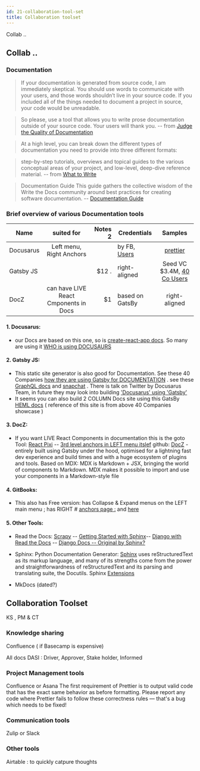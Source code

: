 ```yaml
---
id: 21-collaboration-tool-set
title: Collaboration toolset
---
```


Collab ..

## Collab ..

### Documentation
> If your documentation is generated from source code, I am immediately skeptical. You should use words to communicate with your users, and those words shouldn’t live in your source code. If you included all of the things needed to document a project in source, your code would be unreadable.

> So please, use a tool that allows you to write prose documentation outside of your source code. Your users will thank you.
-- from [Judge the Quality of Documentation](http://www.ericholscher.com/blog/2014/feb/27/how-i-judge-documentation-quality/)


> At a high level, you can break down the different types of documentation you need to provide into three different formats:

> step-by-step tutorials,
> overviews and topical guides to the various conceptual areas of your project, and
> low-level, deep-dive reference material.
-- from [What to Write](https://jacobian.org/2009/nov/10/what-to-write/)

> Documentation Guide
> This guide gathers the collective wisdom of the Write the Docs community around best practices for creating software documentation.
-- [ Documentation Guide](https://www.writethedocs.org/guide/)

### Brief overview of various Documentation tools

| Name          | suited for     | Notes 2  |  Credentials  |  Samples |
| ------------- |:-------------:| -----:    |------------- |:-------------:| 
| Docusarus     | Left menu, Right Anchors |      |by FB, [Users](https://docusaurus.io/en/users) | [prettier]()|
| Gatsby JS     |        |   $12 .   |right-aligned |Seed VC $3.4M, [40 Co Users](https://www.gatsbyjs.org/showcase/?filters%5B0%5D=Documentation)  |
| DocZ | can have LIVE React Cmponents in Docs      |    $1     | based on GatsBy  |right-aligned |


#### 1. Docusarus: 
- our Docs are based on this one, so is [create-react-app docs](https://facebook.github.io/create-react-app/docs/developing-components-in-isolation). So many are using it [WHO is using DOCUSAURS](https://docusaurus.io/en/users)


#### 2. Gatsby JS: 
- This static site generator is also good for Documentation. See these 40 Companies [how they are using Gatsby for DOCUMENTATION](https://www.gatsbyjs.org/showcase/?filters%5B0%5D=Documentation) . see these [GraphQL docs](https://www.howtographql.com/advanced/1-server/) and [snapchat](https://docs.snapchat.com/docs/downloads) . There is talk on Twitter by Docusarus Team, in future they may look into building ['Docusarus' using 'Gatsby'](https://twitter.com/PostPCEra/status/1149446742569390081)
 - It seems you can also build 2 COLUMN Docs site using this GatsBy [HEML docs](https://heml.io/docs/getting-started/guide#our-metadata) ( reference of this site is from above 40 Companies showcase )

#### 3. DocZ: 
- If you want LIVE React Components in documentation this is the goto Tool: [React Pixi](https://reactpixi.org/) -- [3rd level anchors in LEFT menu itslef](https://smooth-ui.smooth-code.com/docs-system-styled#use-system-to-create-a-styled-component) github: [DocZ](https://www.docz.site/) - entirely built using Gatsby under the hood, optimised for a lightning fast dev experience and build times and with a huge ecosystem of plugins and tools. Based on MDX: MDX is Markdown + JSX, bringing the world of components to Markdown. MDX makes it possible to import and use your components in a Markdown-style file

#### 4. GitBooks: 
- This also has Free version: has Collapse & Expand menus on the LEFT main menu ; has RIGHT # [anchors	page :](https://docs.gitbook.com/organization-management/member-management) and [here](https://github.com/opencollective/documentation)

#### 5. Other Tools: 

- Read the Docs: [Scrapy](https://docs.scrapy.org/en/latest/) -- [Getting Started with Sphinx](https://docs.readthedocs.io/en/latest/intro/getting-started-with-sphinx.html)-- [Django with Read the Docs](https://django.readthedocs.io/en/latest/topics/db/queries.html#deleting-objects) -- [Django Docs -- Original by Sphinx?](https://docs.djangoproject.com/en/2.2/topics/db/queries/)

- Sphinx: Python Documentation Generator: [Sphinx](http://www.sphinx-doc.org/en/master/) uses reStructuredText as its markup language, and many of its strengths come from the power and straightforwardness of reStructuredText and its parsing and translating suite, the Docutils.  Sphinx [Extensions](http://www.sphinx-doc.org/en/master/develop.html#extensions)


- MkDocs (dated?)

## Collaboration Toolset

KS , PM  & CT 


### Knowledge sharing

Confluence ( if Basecamp is expensive)

All docs DASI : Driver, Approver, Stake holder, Informed

### Project Management tools

Confluence  or Asana 
The first requirement of Prettier is to output valid code that has the exact same behavior as before formatting. Please report any code where Prettier fails to follow these correctness rules — that's a bug which needs to be fixed!

### Communication tools

Zulip or Slack 

### Other tools

Airtable : to quickly catpure thoughts

